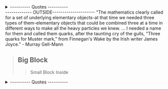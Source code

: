 
<details>
  <summary>---------- Quotes ----------</summary>
<pre>
"My wealth, let son and bretheren part. Some things they cannot share.
My work well done, my noble heart, these are only mine to wear." - Jabir
</pre>

<pre><pre-wrap>
"The mathematics clearly called for a set of underlying elementary objects-at that time we needed three types of them-elementary objects that could be combined three at a time in different ways to make all the heavy particles we knew. ... I needed a name for them and called them quarks, after the taunting cry of the gulls, "Three quarks for Muster mark," from Finnegan's Wake by the Irish writer James Joyce." - Murray Gell-Mann
</pre-wrap></pre>
  
</details>
------------- OUTSIDE---------------------
<expand>
"The mathematics clearly called for a set of underlying elementary objects-at that time we needed three types of them-elementary objects that could be combined three at a time in different ways to make all the heavy particles we knew. ... I needed a name for them and called them quarks, after the taunting cry of the gulls, "Three quarks for Muster mark," from Finnegan's Wake by the Irish writer James Joyce." - Murray Gell-Mann
</expand>

> ## Big Block
> > Small Block Inside

<details>
  <summary>---------- Quotes ----------</summary>

> ## Quotes
> > "The mathematics clearly called for a set of underlying elementary objects-at that time we needed three types of them-elementary objects that could be combined three at a time in different ways to make all the heavy particles we knew. ... I needed a name for them and called them quarks, after the taunting cry of the gulls, "Three quarks for Muster mark," from Finnegan's Wake by the Irish writer James Joyce." - Murray Gell-Mann
> 
> > Second one

</details>
